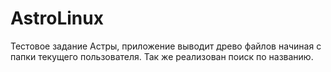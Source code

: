# AstroLinux
Тестовое задание Астры, приложение выводит древо файлов начиная с папки текущего пользователя. Так же реализован поиск по названию.
